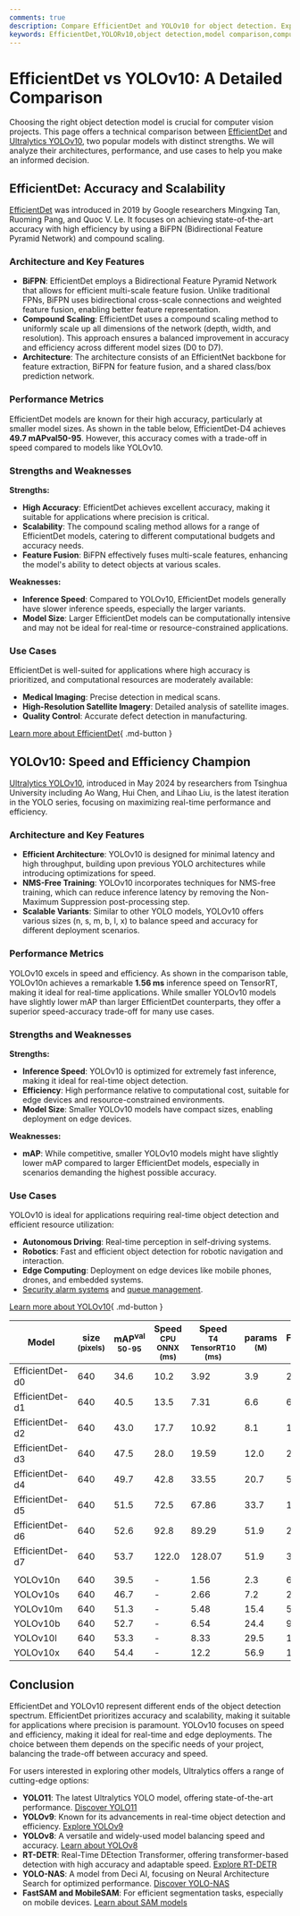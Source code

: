 ```yaml
---
comments: true
description: Compare EfficientDet and YOLOv10 for object detection. Explore their architectures, performance, strengths, and use cases to find the ideal model.
keywords: EfficientDet,YOLORv10,object detection,model comparison,computer vision,real-time detection,scalability,model accuracy,inference speed
---
```


# EfficientDet vs YOLOv10: A Detailed Comparison

Choosing the right object detection model is crucial for computer vision projects. This page offers a technical comparison between [EfficientDet](https://github.com/google/automl/tree/master/efficientdet) and [Ultralytics YOLOv10](https://docs.ultralytics.com/models/yolov10/), two popular models with distinct strengths. We will analyze their architectures, performance, and use cases to help you make an informed decision.

<script async src="https://cdn.jsdelivr.net/npm/chart.js"></script>
<script defer src="../../javascript/benchmark.js"></script>

<canvas id="modelComparisonChart" width="1024" height="400" active-models='["EfficientDet", "YOLOv10"]'></canvas>

## EfficientDet: Accuracy and Scalability

[EfficientDet](https://github.com/google/automl/tree/master/efficientdet) was introduced in 2019 by Google researchers Mingxing Tan, Ruoming Pang, and Quoc V. Le. It focuses on achieving state-of-the-art accuracy with high efficiency by using a BiFPN (Bidirectional Feature Pyramid Network) and compound scaling.

### Architecture and Key Features

- **BiFPN**: EfficientDet employs a Bidirectional Feature Pyramid Network that allows for efficient multi-scale feature fusion. Unlike traditional FPNs, BiFPN uses bidirectional cross-scale connections and weighted feature fusion, enabling better feature representation.
- **Compound Scaling**: EfficientDet uses a compound scaling method to uniformly scale up all dimensions of the network (depth, width, and resolution). This approach ensures a balanced improvement in accuracy and efficiency across different model sizes (D0 to D7).
- **Architecture**: The architecture consists of an EfficientNet backbone for feature extraction, BiFPN for feature fusion, and a shared class/box prediction network.

### Performance Metrics

EfficientDet models are known for their high accuracy, particularly at smaller model sizes. As shown in the table below, EfficientDet-D4 achieves **49.7 mAPval50-95**. However, this accuracy comes with a trade-off in speed compared to models like YOLOv10.

### Strengths and Weaknesses

**Strengths:**

- **High Accuracy**: EfficientDet achieves excellent accuracy, making it suitable for applications where precision is critical.
- **Scalability**: The compound scaling method allows for a range of EfficientDet models, catering to different computational budgets and accuracy needs.
- **Feature Fusion**: BiFPN effectively fuses multi-scale features, enhancing the model's ability to detect objects at various scales.

**Weaknesses:**

- **Inference Speed**: Compared to YOLOv10, EfficientDet models generally have slower inference speeds, especially the larger variants.
- **Model Size**: Larger EfficientDet models can be computationally intensive and may not be ideal for real-time or resource-constrained applications.

### Use Cases

EfficientDet is well-suited for applications where high accuracy is prioritized, and computational resources are moderately available:

- **Medical Imaging**: Precise detection in medical scans.
- **High-Resolution Satellite Imagery**: Detailed analysis of satellite images.
- **Quality Control**: Accurate defect detection in manufacturing.

[Learn more about EfficientDet](https://github.com/google/automl/tree/master/efficientdet){ .md-button }

## YOLOv10: Speed and Efficiency Champion

[Ultralytics YOLOv10](https://docs.ultralytics.com/models/yolov10/), introduced in May 2024 by researchers from Tsinghua University including Ao Wang, Hui Chen, and Lihao Liu, is the latest iteration in the YOLO series, focusing on maximizing real-time performance and efficiency.

### Architecture and Key Features

- **Efficient Architecture**: YOLOv10 is designed for minimal latency and high throughput, building upon previous YOLO architectures while introducing optimizations for speed.
- **NMS-Free Training**: YOLOv10 incorporates techniques for NMS-free training, which can reduce inference latency by removing the Non-Maximum Suppression post-processing step.
- **Scalable Variants**: Similar to other YOLO models, YOLOv10 offers various sizes (n, s, m, b, l, x) to balance speed and accuracy for different deployment scenarios.

### Performance Metrics

YOLOv10 excels in speed and efficiency. As shown in the comparison table, YOLOv10n achieves a remarkable **1.56 ms** inference speed on TensorRT, making it ideal for real-time applications. While smaller YOLOv10 models have slightly lower mAP than larger EfficientDet counterparts, they offer a superior speed-accuracy trade-off for many use cases.

### Strengths and Weaknesses

**Strengths:**

- **Inference Speed**: YOLOv10 is optimized for extremely fast inference, making it ideal for real-time object detection.
- **Efficiency**: High performance relative to computational cost, suitable for edge devices and resource-constrained environments.
- **Model Size**: Smaller YOLOv10 models have compact sizes, enabling deployment on edge devices.

**Weaknesses:**

- **mAP**: While competitive, smaller YOLOv10 models might have slightly lower mAP compared to larger EfficientDet models, especially in scenarios demanding the highest possible accuracy.

### Use Cases

YOLOv10 is ideal for applications requiring real-time object detection and efficient resource utilization:

- **Autonomous Driving**: Real-time perception in self-driving systems.
- **Robotics**: Fast and efficient object detection for robotic navigation and interaction.
- **Edge Computing**: Deployment on edge devices like mobile phones, drones, and embedded systems.
- [Security alarm systems](https://www.ultralytics.com/blog/security-alarm-system-projects-with-ultralytics-yolov8) and [queue management](https://docs.ultralytics.com/guides/queue-management/).

[Learn more about YOLOv10](https://docs.ultralytics.com/models/yolov10/){ .md-button }

| Model           | size<br><sup>(pixels) | mAP<sup>val<br>50-95 | Speed<br><sup>CPU ONNX<br>(ms) | Speed<br><sup>T4 TensorRT10<br>(ms) | params<br><sup>(M) | FLOPs<br><sup>(B) |
| --------------- | --------------------- | -------------------- | ------------------------------ | ----------------------------------- | ------------------ | ----------------- |
| EfficientDet-d0 | 640                   | 34.6                 | 10.2                           | 3.92                                | 3.9                | 2.54              |
| EfficientDet-d1 | 640                   | 40.5                 | 13.5                           | 7.31                                | 6.6                | 6.1               |
| EfficientDet-d2 | 640                   | 43.0                 | 17.7                           | 10.92                               | 8.1                | 11.0              |
| EfficientDet-d3 | 640                   | 47.5                 | 28.0                           | 19.59                               | 12.0               | 24.9              |
| EfficientDet-d4 | 640                   | 49.7                 | 42.8                           | 33.55                               | 20.7               | 55.2              |
| EfficientDet-d5 | 640                   | 51.5                 | 72.5                           | 67.86                               | 33.7               | 130.0             |
| EfficientDet-d6 | 640                   | 52.6                 | 92.8                           | 89.29                               | 51.9               | 226.0             |
| EfficientDet-d7 | 640                   | 53.7                 | 122.0                          | 128.07                              | 51.9               | 325.0             |
|                 |                       |                      |                                |                                     |                    |                   |
| YOLOv10n        | 640                   | 39.5                 | -                              | 1.56                                | 2.3                | 6.7               |
| YOLOv10s        | 640                   | 46.7                 | -                              | 2.66                                | 7.2                | 21.6              |
| YOLOv10m        | 640                   | 51.3                 | -                              | 5.48                                | 15.4               | 59.1              |
| YOLOv10b        | 640                   | 52.7                 | -                              | 6.54                                | 24.4               | 92.0              |
| YOLOv10l        | 640                   | 53.3                 | -                              | 8.33                                | 29.5               | 120.3             |
| YOLOv10x        | 640                   | 54.4                 | -                              | 12.2                                | 56.9               | 160.4             |

## Conclusion

EfficientDet and YOLOv10 represent different ends of the object detection spectrum. EfficientDet prioritizes accuracy and scalability, making it suitable for applications where precision is paramount. YOLOv10 focuses on speed and efficiency, making it ideal for real-time and edge deployments. The choice between them depends on the specific needs of your project, balancing the trade-off between accuracy and speed.

For users interested in exploring other models, Ultralytics offers a range of cutting-edge options:

- **YOLO11**: The latest Ultralytics YOLO model, offering state-of-the-art performance. [Discover YOLO11](https://docs.ultralytics.com/models/yolo11/)
- **YOLOv9**: Known for its advancements in real-time object detection and efficiency. [Explore YOLOv9](https://docs.ultralytics.com/models/yolov9/)
- **YOLOv8**: A versatile and widely-used model balancing speed and accuracy. [Learn about YOLOv8](https://docs.ultralytics.com/models/yolov8/)
- **RT-DETR**: Real-Time DEtection Transformer, offering transformer-based detection with high accuracy and adaptable speed. [Explore RT-DETR](https://docs.ultralytics.com/models/rtdetr/)
- **YOLO-NAS**: A model from Deci AI, focusing on Neural Architecture Search for optimized performance. [Discover YOLO-NAS](https://docs.ultralytics.com/models/yolo-nas/)
- **FastSAM and MobileSAM**: For efficient segmentation tasks, especially on mobile devices. [Learn about SAM models](https://docs.ultralytics.com/models/sam/)
